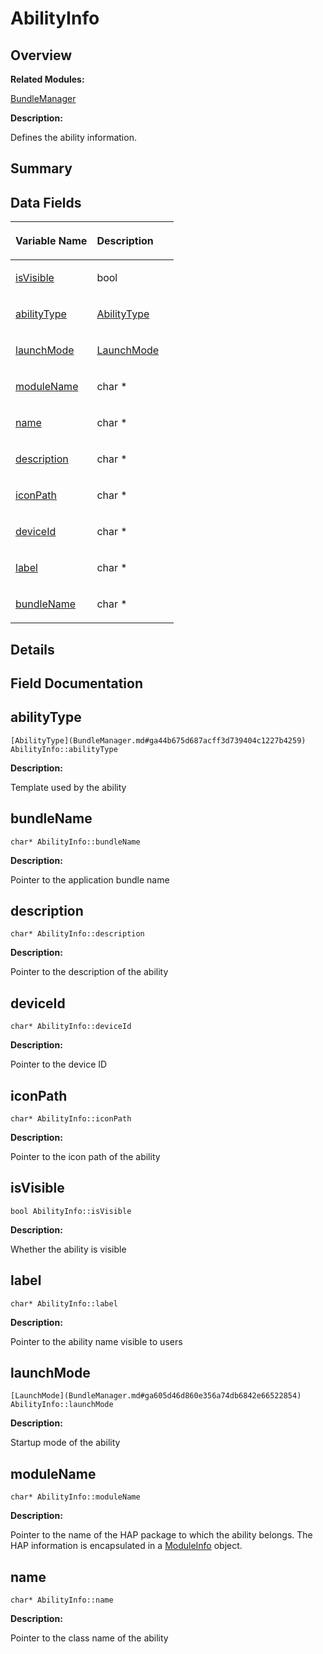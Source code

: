# AbilityInfo<a name="ZH-CN_TOPIC_0000001054918143"></a>

## **Overview**<a name="section1626404788093529"></a>

**Related Modules:**

[BundleManager](BundleManager.md)

**Description:**

Defines the ability information. 

## **Summary**<a name="section1519302889093529"></a>

## Data Fields<a name="pub-attribs"></a>

<a name="table1556097726093529"></a>
<table><thead align="left"><tr id="row1349579851093529"><th class="cellrowborder" valign="top" width="50%" id="mcps1.1.3.1.1"><p id="p254323298093529"><a name="p254323298093529"></a><a name="p254323298093529"></a>Variable Name</p>
</th>
<th class="cellrowborder" valign="top" width="50%" id="mcps1.1.3.1.2"><p id="p1651743798093529"><a name="p1651743798093529"></a><a name="p1651743798093529"></a>Description</p>
</th>
</tr>
</thead>
<tbody><tr id="row1422882299093529"><td class="cellrowborder" valign="top" width="50%" headers="mcps1.1.3.1.1 "><p id="p282512093093529"><a name="p282512093093529"></a><a name="p282512093093529"></a><a href="AbilityInfo.md#abe0dd3ffd96d9b74b19548814ba79796">isVisible</a></p>
</td>
<td class="cellrowborder" valign="top" width="50%" headers="mcps1.1.3.1.2 "><p id="p439310561093529"><a name="p439310561093529"></a><a name="p439310561093529"></a>bool&nbsp;</p>
</td>
</tr>
<tr id="row1274865028093529"><td class="cellrowborder" valign="top" width="50%" headers="mcps1.1.3.1.1 "><p id="p1491219405093529"><a name="p1491219405093529"></a><a name="p1491219405093529"></a><a href="AbilityInfo.md#a893eba71c44fd9c08e8733b20edf4fa9">abilityType</a></p>
</td>
<td class="cellrowborder" valign="top" width="50%" headers="mcps1.1.3.1.2 "><p id="p500940455093529"><a name="p500940455093529"></a><a name="p500940455093529"></a><a href="BundleManager.md#ga44b675d687acff3d739404c1227b4259">AbilityType</a>&nbsp;</p>
</td>
</tr>
<tr id="row837331558093529"><td class="cellrowborder" valign="top" width="50%" headers="mcps1.1.3.1.1 "><p id="p1509207563093529"><a name="p1509207563093529"></a><a name="p1509207563093529"></a><a href="AbilityInfo.md#ad8ed168cd50b2a1bba57271d6d930ed5">launchMode</a></p>
</td>
<td class="cellrowborder" valign="top" width="50%" headers="mcps1.1.3.1.2 "><p id="p1376077306093529"><a name="p1376077306093529"></a><a name="p1376077306093529"></a><a href="BundleManager.md#ga605d46d860e356a74db6842e66522854">LaunchMode</a>&nbsp;</p>
</td>
</tr>
<tr id="row1613668931093529"><td class="cellrowborder" valign="top" width="50%" headers="mcps1.1.3.1.1 "><p id="p499979461093529"><a name="p499979461093529"></a><a name="p499979461093529"></a><a href="AbilityInfo.md#a1a85f8b50cbf756c4eeddaef5b83dc85">moduleName</a></p>
</td>
<td class="cellrowborder" valign="top" width="50%" headers="mcps1.1.3.1.2 "><p id="p1254014453093529"><a name="p1254014453093529"></a><a name="p1254014453093529"></a>char *&nbsp;</p>
</td>
</tr>
<tr id="row329001070093529"><td class="cellrowborder" valign="top" width="50%" headers="mcps1.1.3.1.1 "><p id="p344295877093529"><a name="p344295877093529"></a><a name="p344295877093529"></a><a href="AbilityInfo.md#a6d005fd16f726a6800637853e46e7c24">name</a></p>
</td>
<td class="cellrowborder" valign="top" width="50%" headers="mcps1.1.3.1.2 "><p id="p1775604059093529"><a name="p1775604059093529"></a><a name="p1775604059093529"></a>char *&nbsp;</p>
</td>
</tr>
<tr id="row2005476308093529"><td class="cellrowborder" valign="top" width="50%" headers="mcps1.1.3.1.1 "><p id="p1423687341093529"><a name="p1423687341093529"></a><a name="p1423687341093529"></a><a href="AbilityInfo.md#a2c4a58f6468c279b53d3edbf28bc28c6">description</a></p>
</td>
<td class="cellrowborder" valign="top" width="50%" headers="mcps1.1.3.1.2 "><p id="p1109141478093529"><a name="p1109141478093529"></a><a name="p1109141478093529"></a>char *&nbsp;</p>
</td>
</tr>
<tr id="row872999644093529"><td class="cellrowborder" valign="top" width="50%" headers="mcps1.1.3.1.1 "><p id="p43075186093529"><a name="p43075186093529"></a><a name="p43075186093529"></a><a href="AbilityInfo.md#a50d5d440688f11d83bd10046261c6a2c">iconPath</a></p>
</td>
<td class="cellrowborder" valign="top" width="50%" headers="mcps1.1.3.1.2 "><p id="p505242961093529"><a name="p505242961093529"></a><a name="p505242961093529"></a>char *&nbsp;</p>
</td>
</tr>
<tr id="row130073060093529"><td class="cellrowborder" valign="top" width="50%" headers="mcps1.1.3.1.1 "><p id="p1552034720093529"><a name="p1552034720093529"></a><a name="p1552034720093529"></a><a href="AbilityInfo.md#a6c5163afaa860ee12ea029ed5968f710">deviceId</a></p>
</td>
<td class="cellrowborder" valign="top" width="50%" headers="mcps1.1.3.1.2 "><p id="p188842280093529"><a name="p188842280093529"></a><a name="p188842280093529"></a>char *&nbsp;</p>
</td>
</tr>
<tr id="row2070319647093529"><td class="cellrowborder" valign="top" width="50%" headers="mcps1.1.3.1.1 "><p id="p567053574093529"><a name="p567053574093529"></a><a name="p567053574093529"></a><a href="AbilityInfo.md#ad3141a1bb211abe573af09a4941e822a">label</a></p>
</td>
<td class="cellrowborder" valign="top" width="50%" headers="mcps1.1.3.1.2 "><p id="p26030978093529"><a name="p26030978093529"></a><a name="p26030978093529"></a>char *&nbsp;</p>
</td>
</tr>
<tr id="row39946607093529"><td class="cellrowborder" valign="top" width="50%" headers="mcps1.1.3.1.1 "><p id="p1338295363093529"><a name="p1338295363093529"></a><a name="p1338295363093529"></a><a href="AbilityInfo.md#a071361f43e3973bce0c86d8d28e41692">bundleName</a></p>
</td>
<td class="cellrowborder" valign="top" width="50%" headers="mcps1.1.3.1.2 "><p id="p489146495093529"><a name="p489146495093529"></a><a name="p489146495093529"></a>char *&nbsp;</p>
</td>
</tr>
</tbody>
</table>

## **Details**<a name="section902154474093529"></a>

## **Field Documentation**<a name="section808937621093529"></a>

## abilityType<a name="a893eba71c44fd9c08e8733b20edf4fa9"></a>

```
[AbilityType](BundleManager.md#ga44b675d687acff3d739404c1227b4259) AbilityInfo::abilityType
```

 **Description:**

Template used by the ability 

## bundleName<a name="a071361f43e3973bce0c86d8d28e41692"></a>

```
char* AbilityInfo::bundleName
```

 **Description:**

Pointer to the application bundle name 

## description<a name="a2c4a58f6468c279b53d3edbf28bc28c6"></a>

```
char* AbilityInfo::description
```

 **Description:**

Pointer to the description of the ability 

## deviceId<a name="a6c5163afaa860ee12ea029ed5968f710"></a>

```
char* AbilityInfo::deviceId
```

 **Description:**

Pointer to the device ID 

## iconPath<a name="a50d5d440688f11d83bd10046261c6a2c"></a>

```
char* AbilityInfo::iconPath
```

 **Description:**

Pointer to the icon path of the ability 

## isVisible<a name="abe0dd3ffd96d9b74b19548814ba79796"></a>

```
bool AbilityInfo::isVisible
```

 **Description:**

Whether the ability is visible 

## label<a name="ad3141a1bb211abe573af09a4941e822a"></a>

```
char* AbilityInfo::label
```

 **Description:**

Pointer to the ability name visible to users 

## launchMode<a name="ad8ed168cd50b2a1bba57271d6d930ed5"></a>

```
[LaunchMode](BundleManager.md#ga605d46d860e356a74db6842e66522854) AbilityInfo::launchMode
```

 **Description:**

Startup mode of the ability 

## moduleName<a name="a1a85f8b50cbf756c4eeddaef5b83dc85"></a>

```
char* AbilityInfo::moduleName
```

 **Description:**

Pointer to the name of the HAP package to which the ability belongs. The HAP information is encapsulated in a  [ModuleInfo](ModuleInfo.md)  object. 

## name<a name="a6d005fd16f726a6800637853e46e7c24"></a>

```
char* AbilityInfo::name
```

 **Description:**

Pointer to the class name of the ability 

